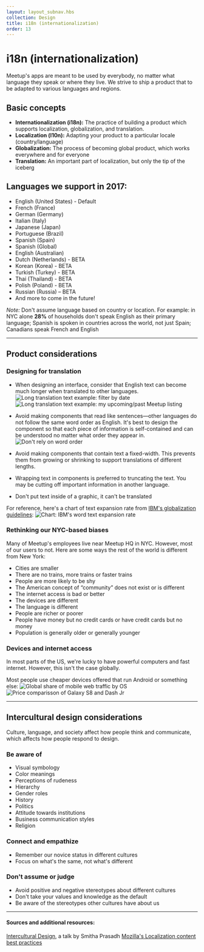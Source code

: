 ```yaml
---
layout: layout_subnav.hbs
collection: Design
title: i18n (internationalization)
order: 13
---
```


# i18n (internationalization)
Meetup's apps are meant to be used by everybody, no matter what language they speak or where they live. We strive to ship a product that to be adapted to various languages and regions.

## Basic concepts
* **Internationalization (i18n):** The practice of building a product which supports localization, globalization, and translation.
* **Localization (l10n):** Adapting your product to a particular locale (country/language)
* **Globalization:** The process of becoming global product, which works everywhere and for everyone
* **Translation:** An important part of localization, but only the tip of the iceberg

## Languages we support in 2017:
* English (United States) - Default
* French (France)
* German (Germany)
* Italian (Italy)
* Japanese (Japan)
* Portuguese (Brazil)
* Spanish (Spain)
* Spanish (Global)
* English (Australian)
* Dutch (Netherlands) - BETA
* Korean (Korea) - BETA
* Turkish (Turkey) - BETA
* Thai (Thailand) - BETA
* Polish (Poland) - BETA
* Russian (Russia) – BETA
* And more to come in the future!

_Note:_ Don't assume language based on country or location. For example: in NYC alone **28%** of households don't speak English as their primary language; Spanish is spoken in countries across the world, not just Spain; Canadians speak French and English

---------------------------------------

## Product considerations

### Designing for translation
* When designing an interface, consider that English text can become much longer when translated to other languages.
![Long translation text example: filter by date](/assets/contentImages/dosAndDonts/i18n/i18n_longTranslations0.png "Long translation text example: filter by date")
![Long translation text example: my upcoming/past Meetup listing](/assets/contentImages/dosAndDonts/i18n/i18n_longTranslations1.png "Long translation text example: my upcoming/past Meetup listing")


* Avoid making components that read like sentences—other languages do not follow the same word order as English. It's best to design the component so that each piece of information is self-contained and can be understood no matter what order they appear in.
![Don't rely on word order](/assets/contentImages/dosAndDonts/i18n/i18n_noSentenceInterfaces.png "Don't rely on word order")

* Avoid making components that contain text a fixed-width. This prevents them from growing or shrinking to support translations of different lengths.
* Wrapping text in components is preferred to truncating the text. You may be cutting off important information in another language.
* Don't put text inside of a graphic, it can't be translated

For reference, here's a chart of text expansion rate from [IBM's globalization guidelines](http://www-01.ibm.com/software/globalization/guidelines/a3.html):
![Chart: IBM's word text expansion rate](/assets/contentImages/dosAndDonts/i18n/i18n_IBMExpansionRateChart.png "Chart: IBM's word text expansion rate")

### Rethinking our NYC-based biases
Many of Meetup's employees live near Meetup HQ in NYC. However, most of our users to not. Here are some ways the rest of the world is different from New York:
* Cities are smaller
* There are no trains, more trains or faster trains
* People are more likely to be shy
* The American concept of “community” does not exist or is different
* The internet access is bad or better
* The devices are different
* The language is different
* People are richer or poorer
* People have money but no credit cards or have credit cards but no money
* Population is generally older or generally younger

### Devices and internet access
In most parts of the US, we're lucky to have powerful computers and fast internet. However, this isn't the case globally.

Most people use cheaper devices offered that run Android or something else:
![Global share of mobile web traffic by OS](/assets/contentImages/shareOfMobileWebByOS.png "Global share of mobile web traffic by OS")
![Price comparisson of Galaxy S8 and Dash Jr](/assets/contentImages/galaxyVsDashjr.png "Price comparisson of Galaxy S8 and Dash Jr")

---------------------------------------

## Intercultural design considerations
Culture, language, and society affect how people think and communicate, which affects how people respond to design.

### Be aware of
* Visual symbology
* Color meanings
* Perceptions of rudeness
* Hierarchy
* Gender roles
* History
* Politics
* Attitude towards institutions
* Business communication styles
* Religion

### Connect and empathize
* Remember our novice status in different cultures
* Focus on what's the same, not what's different

### Don't assume or judge
* Avoid positive and negative stereotypes about different cultures
* Don't take your values and knowledge as the default
* Be aware of the stereotypes other cultures have about us

---------------------------------------

#### Sources and additional resources:
[Intercultural Design](https://vimeo.com/161151206), a talk by Smitha Prasadh
[Mozilla's Localization content best practices](https://developer.mozilla.org/en-US/docs/Mozilla/Localization/Localization_content_best_practices)
